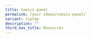 ```yaml
---
title: Comics panel
permalink: /your-ideas/comics-panel/
variant: tiptap
description: ""
third_nav_title: Resources
---
```

